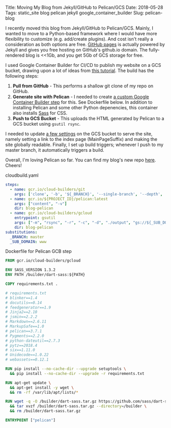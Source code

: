 Title: Moving My Blog from Jekyll/GitHub to Pelican/GCS
Date: 2018-05-28
Tags: static_site blog pelican jekyll google_container_builder
Slug: pelican-blog

I recently moved this blog from Jekyll/GitHub to Pelican/GCS.  Mainly, I wanted to move to a Python-based framework where I would have more flexibility to customize (e.g. add/create plugins).  And cost isn't really a consideration as both options are free.  [GitHub pages](https://jekyllrb.com/docs/github-pages/) is actually powered by Jekyll and gives you free hosting on GitHub's github.io domain.  The fully-rendered blog is <<1Gb, and you get 5Gb of GCS storage for free.

I used Google Container Builder for CI/CD to publish my website on a GCS bucket, drawing upon a lot of ideas from [this tutorial](https://cloud.google.com/community/tutorials/automated-publishing-container-builder).  The build has the following steps:

1. **Pull from GitHub** - This performs a shallow git clone of my repo on GitHub.
2. **Generate site with Pelican** - I needed to create [a custom Google Container Builder step](https://cloud.google.com/container-builder/docs/create-custom-build-steps) for this.  See Dockerfile below.  In addition to installing Pelican and some other Python depenencies, this container also installs [Sass](https://sass-lang.com/) for CSS.
3. **Push to GCS Bucket** - This uploads the HTML generated by Pelican to a GCS bucket using `gsutil rsync`.

I needed to update [a few settings](https://cloud.google.com/storage/docs/hosting-static-website) on the GCS bucket to serve the site, namely setting a link to the index page (MainPageSuffix) and making the site globally readable.  Finally, I set up build triggers; whenever I push to my master branch, it automatically triggers a build.

Overall, I'm loving Pelican so far.  You can find my blog's new repo [here](https://github.com/donaldrauscher/blog-pelican).  Cheers!

cloudbuild.yaml
```yaml
steps:
  - name: gcr.io/cloud-builders/git
    args: ['clone', '-b', '${_BRANCH}', '--single-branch', '--depth', '1', 'https://github.com/donaldrauscher/blog-pelican.git']
  - name: gcr.io/${PROJECT_ID}/pelican:latest
    args: ["content", "-v"]
    dir: blog-pelican
  - name: gcr.io/cloud-builders/gcloud
    entrypoint: gsutil
    args: ["-m", "rsync", "-r", "-c", "-d", "./output", "gs://${_SUB_DOMAIN}.donaldrauscher.com"]
    dir: blog-pelican
substitutions:
  _BRANCH: master
  _SUB_DOMAIN: www
```

Dockerfile for Pelican GCB step
```dockerfile
FROM gcr.io/cloud-builders/gcloud

ENV SASS_VERSION 1.3.2
ENV PATH /builder/dart-sass:${PATH}

COPY requirements.txt .

# requirements.txt
# blinker==1.4
# docutils==0.14
# feedgenerator==1.9
# Jinja2==2.10
# jsmin==2.2.2
# Markdown==2.6.11
# MarkupSafe==1.0
# pelican==3.7.1
# Pygments==2.2.0
# python-dateutil==2.7.3
# pytz==2018.4
# six==1.11.0
# Unidecode==1.0.22
# webassets==0.12.1

RUN pip install --no-cache-dir --upgrade setuptools \
  && pip install --no-cache-dir --upgrade -r requirements.txt

RUN apt-get update \
  && apt-get install -y wget \
  && rm -rf /var/lib/apt/lists/*

RUN wget -q -O /builder/dart-sass.tar.gz https://github.com/sass/dart-sass/releases/download/${SASS_VERSION}/dart-sass-${SASS_VERSION}-linux-x64.tar.gz \
  && tar xvzf /builder/dart-sass.tar.gz --directory=/builder \
  && rm /builder/dart-sass.tar.gz

ENTRYPOINT ["pelican"]
```
